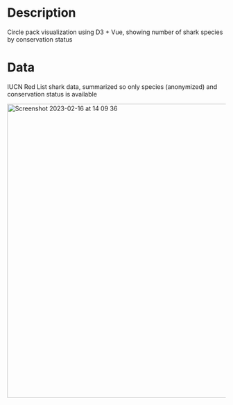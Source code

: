 # Description
Circle pack visualization using D3 + Vue, showing number of shark species by conservation status

# Data
IUCN Red List shark data, summarized so only species (anonymized) and conservation status is available

<img width="677" alt="Screenshot 2023-02-16 at 14 09 36" src="https://github.com/jhjanicki/d3_vue_circlepack/assets/6565011/58452b26-f5aa-4e7e-9479-093b4b0d8736">

